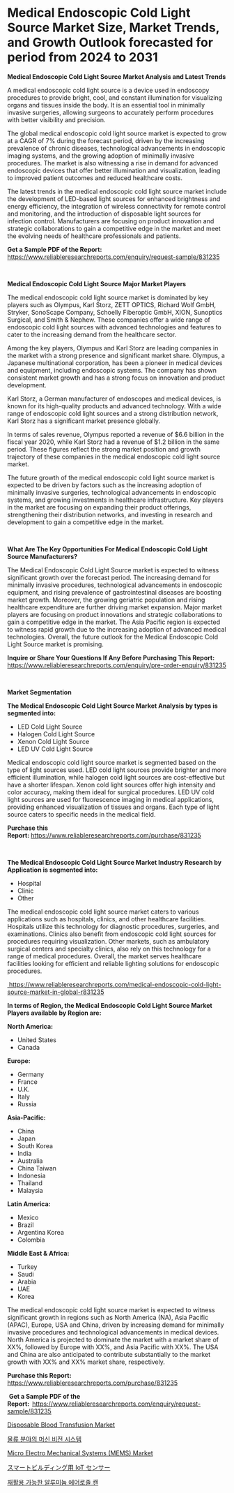 <p><h1>Medical Endoscopic Cold Light Source Market Size, Market Trends, and Growth Outlook forecasted for period from 2024 to 2031</h1></p><p><strong>Medical Endoscopic Cold Light Source Market Analysis and Latest Trends</strong></p>
<p><p>A medical endoscopic cold light source is a device used in endoscopy procedures to provide bright, cool, and constant illumination for visualizing organs and tissues inside the body. It is an essential tool in minimally invasive surgeries, allowing surgeons to accurately perform procedures with better visibility and precision.</p><p>The global medical endoscopic cold light source market is expected to grow at a CAGR of 7% during the forecast period, driven by the increasing prevalence of chronic diseases, technological advancements in endoscopic imaging systems, and the growing adoption of minimally invasive procedures. The market is also witnessing a rise in demand for advanced endoscopic devices that offer better illumination and visualization, leading to improved patient outcomes and reduced healthcare costs.</p><p>The latest trends in the medical endoscopic cold light source market include the development of LED-based light sources for enhanced brightness and energy efficiency, the integration of wireless connectivity for remote control and monitoring, and the introduction of disposable light sources for infection control. Manufacturers are focusing on product innovation and strategic collaborations to gain a competitive edge in the market and meet the evolving needs of healthcare professionals and patients.</p></p>
<p><strong>Get a Sample PDF of the Report:&nbsp;</strong> <a href="https://www.reliableresearchreports.com/enquiry/request-sample/831235">https://www.reliableresearchreports.com/enquiry/request-sample/831235</a></p>
<p>&nbsp;</p>
<p><strong>Medical Endoscopic Cold Light Source Major Market Players</strong></p>
<p><p>The medical endoscopic cold light source market is dominated by key players such as Olympus, Karl Storz, ZETT OPTICS, Richard Wolf GmbH, Stryker, SonoScape Company, Schoelly Fiberoptic GmbH, XION, Sunoptics Surgical, and Smith & Nephew. These companies offer a wide range of endoscopic cold light sources with advanced technologies and features to cater to the increasing demand from the healthcare sector.</p><p>Among the key players, Olympus and Karl Storz are leading companies in the market with a strong presence and significant market share. Olympus, a Japanese multinational corporation, has been a pioneer in medical devices and equipment, including endoscopic systems. The company has shown consistent market growth and has a strong focus on innovation and product development.</p><p>Karl Storz, a German manufacturer of endoscopes and medical devices, is known for its high-quality products and advanced technology. With a wide range of endoscopic cold light sources and a strong distribution network, Karl Storz has a significant market presence globally.</p><p>In terms of sales revenue, Olympus reported a revenue of $6.6 billion in the fiscal year 2020, while Karl Storz had a revenue of $1.2 billion in the same period. These figures reflect the strong market position and growth trajectory of these companies in the medical endoscopic cold light source market.</p><p>The future growth of the medical endoscopic cold light source market is expected to be driven by factors such as the increasing adoption of minimally invasive surgeries, technological advancements in endoscopic systems, and growing investments in healthcare infrastructure. Key players in the market are focusing on expanding their product offerings, strengthening their distribution networks, and investing in research and development to gain a competitive edge in the market.</p></p>
<p>&nbsp;</p>
<p><strong>What Are The Key Opportunities For Medical Endoscopic Cold Light Source Manufacturers?</strong></p>
<p><p>The Medical Endoscopic Cold Light Source market is expected to witness significant growth over the forecast period. The increasing demand for minimally invasive procedures, technological advancements in endoscopic equipment, and rising prevalence of gastrointestinal diseases are boosting market growth. Moreover, the growing geriatric population and rising healthcare expenditure are further driving market expansion. Major market players are focusing on product innovations and strategic collaborations to gain a competitive edge in the market. The Asia Pacific region is expected to witness rapid growth due to the increasing adoption of advanced medical technologies. Overall, the future outlook for the Medical Endoscopic Cold Light Source market is promising.</p></p>
<p><strong>Inquire or Share Your Questions If Any Before Purchasing This Report:</strong> <a href="https://www.reliableresearchreports.com/enquiry/pre-order-enquiry/831235">https://www.reliableresearchreports.com/enquiry/pre-order-enquiry/831235</a></p>
<p>&nbsp;</p>
<p><strong>Market Segmentation</strong></p>
<p><strong>The Medical Endoscopic Cold Light Source Market Analysis by types is segmented into:</strong></p>
<p><ul><li>LED Cold Light Source</li><li>Halogen Cold Light Source</li><li>Xenon Cold Light Source</li><li>LED UV Cold Light Source</li></ul></p>
<p><p>Medical endoscopic cold light source market is segmented based on the type of light sources used. LED cold light sources provide brighter and more efficient illumination, while halogen cold light sources are cost-effective but have a shorter lifespan. Xenon cold light sources offer high intensity and color accuracy, making them ideal for surgical procedures. LED UV cold light sources are used for fluorescence imaging in medical applications, providing enhanced visualization of tissues and organs. Each type of light source caters to specific needs in the medical field.</p></p>
<p><strong>Purchase this Report:&nbsp;</strong><a href="https://www.reliableresearchreports.com/purchase/831235">https://www.reliableresearchreports.com/purchase/831235</a></p>
<p>&nbsp;</p>
<p><strong>The Medical Endoscopic Cold Light Source Market Industry Research by Application is segmented into:</strong></p>
<p><ul><li>Hospital</li><li>Clinic</li><li>Other</li></ul></p>
<p><p>The medical endoscopic cold light source market caters to various applications such as hospitals, clinics, and other healthcare facilities. Hospitals utilize this technology for diagnostic procedures, surgeries, and examinations. Clinics also benefit from endoscopic cold light sources for procedures requiring visualization. Other markets, such as ambulatory surgical centers and specialty clinics, also rely on this technology for a range of medical procedures. Overall, the market serves healthcare facilities looking for efficient and reliable lighting solutions for endoscopic procedures.</p></p>
<p><a href="https://www.reliableresearchreports.com/medical-endoscopic-cold-light-source-market-in-global-r831235">&nbsp;https://www.reliableresearchreports.com/medical-endoscopic-cold-light-source-market-in-global-r831235</a></p>
<p><strong>In terms of Region, the Medical Endoscopic Cold Light Source Market Players available by Region are:</strong></p>
<p>
    <p> <strong> North America: </strong>
        <ul>
            <li>United States</li>
            <li>Canada</li>
        </ul>
        </p> 
    <p> <strong> Europe: </strong>
        <ul>
            <li>Germany</li>
            <li>France</li>
            <li>U.K.</li>
            <li>Italy</li>
            <li>Russia</li>
        </ul>
        </p> 
    <p> <strong> Asia-Pacific: </strong>
        <ul>
            <li>China</li>
            <li>Japan</li>
            <li>South Korea</li>
            <li>India</li>
            <li>Australia</li>
            <li>China Taiwan</li>
            <li>Indonesia</li>
            <li>Thailand</li>
            <li>Malaysia</li>
        </ul>
        </p> 
    <p> <strong> Latin America: </strong>
        <ul>
            <li>Mexico</li>
            <li>Brazil</li>
            <li>Argentina Korea</li>
            <li>Colombia</li>
        </ul>
        </p> 
    <p> <strong> Middle East & Africa: </strong>
        <ul>
            <li>Turkey</li>
            <li>Saudi</li>
            <li>Arabia</li>
            <li>UAE</li>
            <li>Korea</li>
        </ul>
    </p>
    </p>
<p><p>The medical endoscopic cold light source market is expected to witness significant growth in regions such as North America (NA), Asia Pacific (APAC), Europe, USA and China, driven by increasing demand for minimally invasive procedures and technological advancements in medical devices. North America is projected to dominate the market with a market share of XX%, followed by Europe with XX%, and Asia Pacific with XX%. The USA and China are also anticipated to contribute substantially to the market growth with XX% and XX% market share, respectively.</p></p>
<p><strong>Purchase this Report: </strong><a href="https://www.reliableresearchreports.com/purchase/831235">https://www.reliableresearchreports.com/purchase/831235</a></p>
<p>&nbsp;<strong>Get a Sample PDF of the Report:&nbsp;&nbsp;</strong><a href="https://www.reliableresearchreports.com/enquiry/request-sample/831235">https://www.reliableresearchreports.com/enquiry/request-sample/831235</a></p>
<p><strong></strong></p>
<p><p><a href="https://github.com/mauripalmi/Market-Research-Report-List-3/blob/main/disposable-blood-transfusion-market.md">Disposable Blood Transfusion Market</a></p><p><a href="https://github.com/fernandotryO5lson96765/Market-Research-Report-List-2/blob/main/217826398075.md">물류 분야의 머신 비전 시스템</a></p><p><a href="https://github.com/nicoletavirag/Market-Research-Report-List-3/blob/main/micro-electro-mechanical-systems-mems-market.md">Micro Electro Mechanical Systems (MEMS) Market</a></p><p><a href="https://github.com/oqoeusbvpadwjs08/Market-Research-Report-List-2/blob/main/3563711104569.md">スマートビルディング用 IoT センサー</a></p><p><a href="https://github.com/CliftonFisher9067/Market-Research-Report-List-2/blob/main/805805798074.md">재활용 가능한 알루미늄 에어로졸 캔</a></p></p>